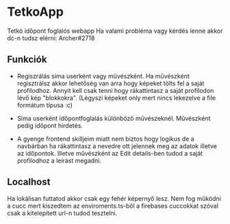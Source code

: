 # TetkoApp

Tetkó időpont foglalós webapp
Ha valami probléma vagy kérdés lenne akkor dc-n tudsz elérni: Archer#2718

## Funkciók

* Regiszrálás sima userként vagy művészként. Ha művészként regisztrálsz akkor lehetőség van arra hogy képeket tölts fel a saját profilodhoz. Annyit kell csak tenni hogy rákattintasz a saját profilodon lévő kép "blokkokra". (Légyszi képeket only mert nincs lekezelve a file formátum típusa :c)

* Sima userként időpontfoglalás különböző művészeknél. Művészként pedig időpont hirdetés.

* A gyenge frontend skilljeim miatt nem biztos hogy logikus de a navbárban ha rákattintasz a nevedre ott jelennek meg az adatok illetve az időpontok. Illetve művészként az Edit details-ben tudod a saját profilodhoz a leírást megadni.


## Localhost

Ha lokálisan futtatod akkor csak egy fehér képernyő lesz.  Nem fog működni a cucc mert kiszedtem az enviroments.ts-ből a firebases cuccokkat szóval csak a kitelepített url-n tudod tesztelni. 
